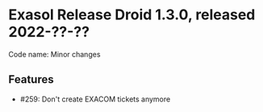 # Exasol Release Droid 1.3.0, released 2022-??-??

Code name: Minor changes

## Features

* #259: Don't create EXACOM tickets anymore
